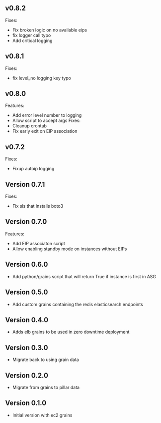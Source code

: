 ## v0.8.2

Fixes:
* Fix broken logic on no available eips
* fix logger call typo
* Add critical logging

## v0.8.1

Fixes:
* fix level_no logging key typo

## v0.8.0

Features:
* Add error level number to logging
* Allow script to accept args
Fixes:
* Cleanup crontab
* Fix early exit on EIP association

## v0.7.2

Fixes:
* Fixup autoip logging

## Version 0.7.1

Fixes:
* Fix sls that installs boto3

## Version 0.7.0

Features:
* Add EIP associaton script
* Allow enabling standby mode on instances without EIPs

## Version 0.6.0

* Add python/grains script that will return True if instance is first in ASG

## Version 0.5.0

* Add custom grains containing the redis elasticsearch endpoints

## Version 0.4.0

* Adds elb grains to be used in zero downtime deployment

## Version 0.3.0

* Migrate back to using grain data

## Version 0.2.0

* Migrate from grains to pillar data 

## Version 0.1.0

* Initial version with ec2 grains
